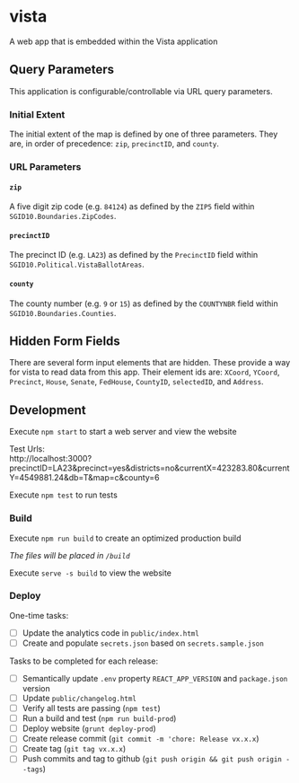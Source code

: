# vista
A web app that is embedded within the Vista application


## Query Parameters
This application is configurable/controllable via URL query parameters.

### Initial Extent
The initial extent of the map is defined by one of three parameters. They are, in order of precedence: `zip`, `precinctID`, and `county`.

### URL Parameters
#### `zip`
A five digit zip code (e.g. `84124`) as defined by the `ZIP5` field within `SGID10.Boundaries.ZipCodes`.

#### `precinctID`
The precinct ID (e.g. `LA23`) as defined by the `PrecinctID` field within `SGID10.Political.VistaBallotAreas`.

#### `county`
The county number (e.g. `9` or `15`) as defined by the `COUNTYNBR` field within `SGID10.Boundaries.Counties`.



## Hidden Form Fields
There are several form input elements that are hidden. These provide a way for vista to read data from this app. Their element ids are: `XCoord`, `YCoord`, `Precinct`, `House`, `Senate`, `FedHouse`, `CountyID`, `selectedID`, and `Address`.

## Development

Execute `npm start` to start a web server and view the website

Test Urls:  
http://localhost:3000?precinctID=LA23&precinct=yes&districts=no&currentX=423283.80&currentY=4549881.24&db=T&map=c&county=6

Execute `npm test` to run tests

### Build

Execute `npm run build` to create an optimized production build

_The files will be placed in `/build`_

Execute `serve -s build` to view the website

### Deploy

One-time tasks:

- [ ] Update the analytics code in `public/index.html`
- [ ] Create and populate `secrets.json` based on `secrets.sample.json`

Tasks to be completed for each release:

- [ ] Semantically update `.env` property `REACT_APP_VERSION` and `package.json` version
- [ ] Update `public/changelog.html`
- [ ] Verify all tests are passing (`npm test`)
- [ ] Run a build and test (`npm run build-prod`)
- [ ] Deploy website (`grunt deploy-prod`)
- [ ] Create release commit (`git commit -m 'chore: Release vx.x.x`)
- [ ] Create tag (`git tag vx.x.x`)
- [ ] Push commits and tag to github (`git push origin && git push origin --tags`)
